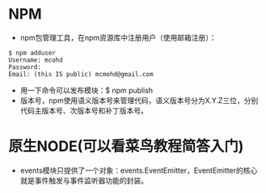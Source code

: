 # NPM
* npm包管理工具，在npm资源库中注册用户（使用邮箱注册）：
```
$ npm adduser
Username: mcohd
Password:
Email: (this IS public) mcmohd@gmail.com
```
* 用一下命令可以发布模块：$ npm publish
* 版本号，npm使用语义版本号来管理代码，语义版本号分为X.Y.Z三位，分别代码主版本号、次版本号和补丁版本号。

# 原生NODE(可以看菜鸟教程简答入门)
* events模块只提供了一个对象：events.EventEmitter，EventEmitter的核心就是事件触发与事件监听器功能的封装。